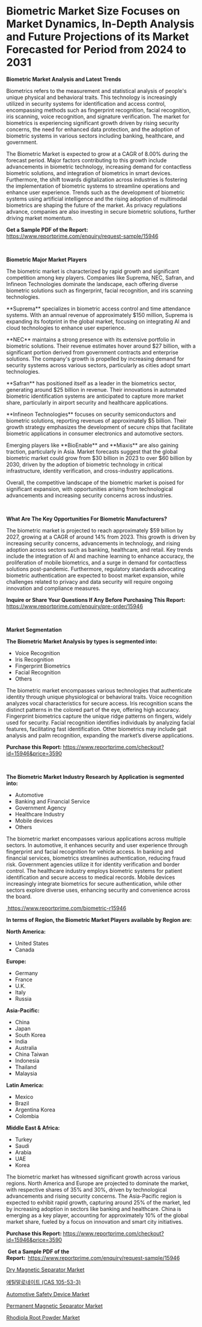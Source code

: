 <p><h1>Biometric Market Size Focuses on Market Dynamics, In-Depth Analysis and Future Projections of its Market Forecasted for Period from 2024 to 2031</h1></p><p><strong>Biometric Market Analysis and Latest Trends</strong></p>
<p><p>Biometrics refers to the measurement and statistical analysis of people's unique physical and behavioral traits. This technology is increasingly utilized in security systems for identification and access control, encompassing methods such as fingerprint recognition, facial recognition, iris scanning, voice recognition, and signature verification. The market for biometrics is experiencing significant growth driven by rising security concerns, the need for enhanced data protection, and the adoption of biometric systems in various sectors including banking, healthcare, and government.</p><p>The Biometric Market is expected to grow at a CAGR of 8.00% during the forecast period. Major factors contributing to this growth include advancements in biometric technology, increasing demand for contactless biometric solutions, and integration of biometrics in smart devices. Furthermore, the shift towards digitalization across industries is fostering the implementation of biometric systems to streamline operations and enhance user experience. Trends such as the development of biometric systems using artificial intelligence and the rising adoption of multimodal biometrics are shaping the future of the market. As privacy regulations advance, companies are also investing in secure biometric solutions, further driving market momentum.</p></p>
<p><strong>Get a Sample PDF of the Report:&nbsp;</strong> <a href="https://www.reportprime.com/enquiry/request-sample/15946">https://www.reportprime.com/enquiry/request-sample/15946</a></p>
<p>&nbsp;</p>
<p><strong>Biometric Major Market Players</strong></p>
<p><p>The biometric market is characterized by rapid growth and significant competition among key players. Companies like Suprema, NEC, Safran, and Infineon Technologies dominate the landscape, each offering diverse biometric solutions such as fingerprint, facial recognition, and iris scanning technologies.</p><p>**Suprema** specializes in biometric access control and time attendance systems. With an annual revenue of approximately $150 million, Suprema is expanding its footprint in the global market, focusing on integrating AI and cloud technologies to enhance user experience.</p><p>**NEC** maintains a strong presence with its extensive portfolio in biometric solutions. Their revenue estimates hover around $27 billion, with a significant portion derived from government contracts and enterprise solutions. The company's growth is propelled by increasing demand for security systems across various sectors, particularly as cities adopt smart technologies.</p><p>**Safran** has positioned itself as a leader in the biometrics sector, generating around $25 billion in revenue. Their innovations in automated biometric identification systems are anticipated to capture more market share, particularly in airport security and healthcare applications.</p><p>**Infineon Technologies** focuses on security semiconductors and biometric solutions, reporting revenues of approximately $5 billion. Their growth strategy emphasizes the development of secure chips that facilitate biometric applications in consumer electronics and automotive sectors.</p><p>Emerging players like **BioEnable** and **Miaxis** are also gaining traction, particularly in Asia. Market forecasts suggest that the global biometric market could grow from $30 billion in 2023 to over $60 billion by 2030, driven by the adoption of biometric technology in critical infrastructure, identity verification, and cross-industry applications.</p><p>Overall, the competitive landscape of the biometric market is poised for significant expansion, with opportunities arising from technological advancements and increasing security concerns across industries.</p></p>
<p>&nbsp;</p>
<p><strong>What Are The Key Opportunities For Biometric Manufacturers?</strong></p>
<p><p>The biometric market is projected to reach approximately $59 billion by 2027, growing at a CAGR of around 14% from 2023. This growth is driven by increasing security concerns, advancements in technology, and rising adoption across sectors such as banking, healthcare, and retail. Key trends include the integration of AI and machine learning to enhance accuracy, the proliferation of mobile biometrics, and a surge in demand for contactless solutions post-pandemic. Furthermore, regulatory standards advocating biometric authentication are expected to boost market expansion, while challenges related to privacy and data security will require ongoing innovation and compliance measures.</p></p>
<p><strong>Inquire or Share Your Questions If Any Before Purchasing This Report:</strong> <a href="https://www.reportprime.com/enquiry/pre-order/15946">https://www.reportprime.com/enquiry/pre-order/15946</a></p>
<p>&nbsp;</p>
<p><strong>Market Segmentation</strong></p>
<p><strong>The Biometric Market Analysis by types is segmented into:</strong></p>
<p><ul><li>Voice Recognition</li><li>Iris Recognition</li><li>Fingerprint Biometrics</li><li>Facial Recognition</li><li>Others</li></ul></p>
<p><p>The biometric market encompasses various technologies that authenticate identity through unique physiological or behavioral traits. Voice recognition analyzes vocal characteristics for secure access. Iris recognition scans the distinct patterns in the colored part of the eye, offering high accuracy. Fingerprint biometrics capture the unique ridge patterns on fingers, widely used for security. Facial recognition identifies individuals by analyzing facial features, facilitating fast identification. Other biometrics may include gait analysis and palm recognition, expanding the market’s diverse applications.</p></p>
<p><strong>Purchase this Report:&nbsp;</strong><a href="https://www.reportprime.com/checkout?id=15946&price=3590">https://www.reportprime.com/checkout?id=15946&price=3590</a></p>
<p>&nbsp;</p>
<p><strong>The Biometric Market Industry Research by Application is segmented into:</strong></p>
<p><ul><li>Automotive</li><li>Banking and Financial Service</li><li>Government Agency</li><li>Healthcare Industry</li><li>Mobile devices</li><li>Others</li></ul></p>
<p><p>The biometric market encompasses various applications across multiple sectors. In automotive, it enhances security and user experience through fingerprint and facial recognition for vehicle access. In banking and financial services, biometrics streamlines authentication, reducing fraud risk. Government agencies utilize it for identity verification and border control. The healthcare industry employs biometric systems for patient identification and secure access to medical records. Mobile devices increasingly integrate biometrics for secure authentication, while other sectors explore diverse uses, enhancing security and convenience across the board.</p></p>
<p><a href="https://www.reportprime.com/biometric-r15946">&nbsp;https://www.reportprime.com/biometric-r15946</a></p>
<p><strong>In terms of Region, the Biometric Market Players available by Region are:</strong></p>
<p>
    <p> <strong> North America: </strong>
        <ul>
            <li>United States</li>
            <li>Canada</li>
        </ul>
        </p> 
    <p> <strong> Europe: </strong>
        <ul>
            <li>Germany</li>
            <li>France</li>
            <li>U.K.</li>
            <li>Italy</li>
            <li>Russia</li>
        </ul>
        </p> 
    <p> <strong> Asia-Pacific: </strong>
        <ul>
            <li>China</li>
            <li>Japan</li>
            <li>South Korea</li>
            <li>India</li>
            <li>Australia</li>
            <li>China Taiwan</li>
            <li>Indonesia</li>
            <li>Thailand</li>
            <li>Malaysia</li>
        </ul>
        </p> 
    <p> <strong> Latin America: </strong>
        <ul>
            <li>Mexico</li>
            <li>Brazil</li>
            <li>Argentina Korea</li>
            <li>Colombia</li>
        </ul>
        </p> 
    <p> <strong> Middle East & Africa: </strong>
        <ul>
            <li>Turkey</li>
            <li>Saudi</li>
            <li>Arabia</li>
            <li>UAE</li>
            <li>Korea</li>
        </ul>
    </p>
    </p>
<p><p>The biometric market has witnessed significant growth across various regions. North America and Europe are projected to dominate the market, with respective shares of 35% and 30%, driven by technological advancements and rising security concerns. The Asia-Pacific region is expected to exhibit rapid growth, capturing around 25% of the market, led by increasing adoption in sectors like banking and healthcare. China is emerging as a key player, accounting for approximately 10% of the global market share, fueled by a focus on innovation and smart city initiatives.</p></p>
<p><strong>Purchase this Report: </strong><a href="https://www.reportprime.com/checkout?id=15946&price=3590">https://www.reportprime.com/checkout?id=15946&price=3590</a></p>
<p>&nbsp;<strong>Get a Sample PDF of the Report:&nbsp;&nbsp;</strong><a href="https://www.reportprime.com/enquiry/request-sample/15946">https://www.reportprime.com/enquiry/request-sample/15946</a></p>
<p><strong></strong></p>
<p><p><a href="https://www.linkedin.com/pulse/what-innovations-shaping-dry-magnetic-separator-market-application-prfve?trackingId=Vmht3bDCQHqOF76N%2Bep7Cg%3D%3D">Dry Magnetic Separator Market</a></p><p><a href="https://medium.com/@cearrahenry142024/%EC%84%B8%EA%B3%84-ethylmalonate-cas-105-53-3-market-%EC%9D%80-2024%EC%97%90%EC%84%9C-2031%EB%A1%9C-%EC%97%B0%ED%8F%89%EA%B7%A0-%EC%A6%9D%EA%B0%80%EC%9C%A8%EC%9D%84-%EB%B3%B4%EC%9D%BC-%EA%B2%83%EC%9C%BC%EB%A1%9C-%EC%98%88%EC%83%81%EB%90%A9%EB%8B%88%EB%8B%A4-3b0107b04a7d">에틸말로네이트 (CAS 105-53-3)</a></p><p><a href="https://issuu.com/reportprime-2/docs/automotive-safety-device-market-siz_1bd7bc453867da">Automotive Safety Device Market</a></p><p><a href="https://www.linkedin.com/pulse/global-permanent-magnetic-separator-market-size-expected-reach-4ggee?trackingId=rb433zYdTvO0n%2F%2B6TY%2FR5A%3D%3D">Permanent Magnetic Separator Market</a></p><p><a href="https://medium.com/@othaleffler2008/the-global-rhodiola-root-powder-market-is-at-the-forefront-of-innovation-driving-rapid-industry-b02c3adb3f54">Rhodiola Root Powder Market</a></p></p>